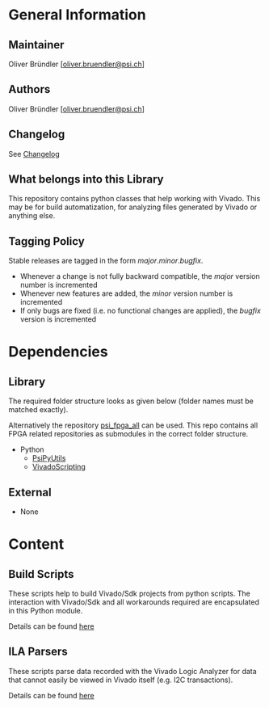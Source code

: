 # General Information

## Maintainer
Oliver Bründler [oliver.bruendler@psi.ch]

## Authors
Oliver Bründler [oliver.bruendler@psi.ch]

## Changelog
See [Changelog](Changelog.md)

## What belongs into this Library
This repository contains python classes that help working with Vivado. This may be for build automatization, for analyzing files generated by Vivado or anything else.

## Tagging Policy
Stable releases are tagged in the form *major*.*minor*.*bugfix*. 

* Whenever a change is not fully backward compatible, the *major* version number is incremented
* Whenever new features are added, the *minor* version number is incremented
* If only bugs are fixed (i.e. no functional changes are applied), the *bugfix* version is incremented

# Dependencies
## Library
The required folder structure looks as given below (folder names must be matched exactly). 

Alternatively the repository [psi\_fpga\_all](https://github.com/paulscherrerinstitute/psi_fpga_all) can be used. This repo contains all FPGA related repositories as submodules in the correct folder structure.
* Python
  * [PsiPyUtils](https://github.com/paulscherrerinstitute/PsiPyUtils) 
  * [VivadoScripting](https://github.com/paulscherrerinstitute/VivadoScripting) 

## External
* None

# Content

## Build Scripts
These scripts help to build Vivado/Sdk projects from python scripts. The interaction with Vivado/Sdk and all workarounds required are encapsulated in this Python module.

Details can be found [here](BuildScripts/README.md)

## ILA Parsers
These scripts parse data recorded with the Vivado Logic Analyzer for data that cannot easily be viewed in Vivado itself (e.g. I2C transactions).

Details can be found [here](IlaParsers/Readme.md)








 